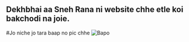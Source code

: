 ## Dekhbhai aa Sneh Rana ni website chhe etle koi bakchodi na joie.

#Jo niche jo tara baap no pic chhe
![Bapo]()
